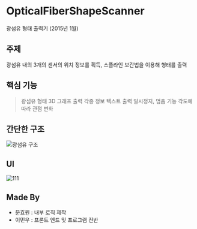 # OpticalFiberShapeScanner
광섬유 형태 출력기
(2015년 1월)

## 주제
광섬유 내의 3개의 센서의 위치 정보를 획득, 스플라인 보간법을 이용해 형태를 출력

## 핵심 기능
> 광섬유 형태 3D 그래프 출력
> 각종 정보 텍스트 출력
> 일시정지, 멈춤 기능
> 각도에 따라 관점 변화

## 간단한 구조
![광섬유 구조](https://user-images.githubusercontent.com/51351974/71306484-16e8ce80-2424-11ea-8a47-412155dc2065.jpg)

## UI
![111](https://user-images.githubusercontent.com/51351974/71305573-97ee9880-2419-11ea-976f-9d2889933574.jpg)

## Made By
* 문효원 : 내부 로직 제작
* 이민우 : 프론트 엔드 및 프로그램 전반
